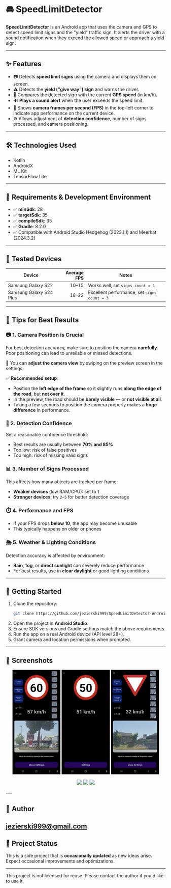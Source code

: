 # 🚘 SpeedLimitDetector

**SpeedLimitDetector** is an Android app that uses the camera and GPS to detect speed limit signs and the "yield" traffic sign. It alerts the driver with a sound notification when they exceed the allowed speed or approach a yield sign.

---

## ✨ Features

- 📷 Detects **speed limit signs** using the camera and displays them on screen.
- ⚠️ Detects the **yield ("give way") sign** and warns the driver.
- 🚗 Compares the detected sign with the current **GPS speed** (in km/h).
- 🔊 **Plays a sound alert** when the user exceeds the speed limit.
- 🎥 Shows **camera frames per second (FPS)** in the top-left corner to indicate app performance on the current device.
- ⚙️ Allows adjustment of **detection confidence**, number of signs processed, and camera positioning.

---

## 🛠️ Technologies Used

- Kotlin  
- AndroidX  
- ML Kit  
- TensorFlow Lite  

---

## 🧰 Requirements & Development Environment

- ✅ **minSdk**: 28  
- ✅ **targetSdk**: 35  
- ✅ **compileSdk**: 35  
- ✅ **Gradle**: 8.2.0  
- ✅ Compatible with Android Studio Hedgehog (2023.1.1) and Meerkat (2024.3.2)

---

## 📱 Tested Devices

| Device                  | Average FPS | Notes                                |
|-------------------------|------------:|--------------------------------------|
| Samsung Galaxy S22      |     10–15   | Works well, set `signs count = 1`    |
| Samsung Galaxy S24 Plus |     18–22   | Excellent performance, set `signs count = 3` |

---

## 📌 Tips for Best Results

### 📷 1. **Camera Position is Crucial**

For best detection accuracy, make sure to position the camera **carefully**. Poor positioning can lead to unreliable or missed detections.

🔧 You can **adjust the camera view** by swiping on the preview screen in the settings.

✅ **Recommended setup**:

* Position the **left edge of the frame** so it slightly runs **along the edge of the road**, but **not over it**.
* In the preview, the road should be **barely visible** — or **not visible at all**.
* Taking a few seconds to position the camera properly makes a **huge difference** in performance.

### 🎯 2. **Detection Confidence**

Set a reasonable confidence threshold:

* Best results are usually between **70% and 85%**
* Too low: risk of false positives
* Too high: risk of missing valid signs

### 📊 3. **Number of Signs Processed**

This affects how many objects are tracked per frame:

* **Weaker devices** (low RAM/CPU): set to `1`
* **Stronger devices**: try `2–5` for better detection coverage

### ⏱️ 4. **Performance and FPS**

* If your FPS drops **below 10**, the app may become unusable
* This typically happens on older or phones

### 🌦️ 5. **Weather & Lighting Conditions**

Detection accuracy is affected by environment:

* **Rain**, **fog**, or **direct sunlight** can severely reduce performance
* For best results, use in **clear daylight** or good lighting conditions

---

## 🚀 Getting Started

1. Clone the repository:
   ```bash
   git clone https://github.com/jezierski999/SpeedLimitDetector-Android-TensorFlow.git
   ```
2. Open the project in **Android Studio**.
3. Ensure SDK versions and Gradle settings match the above requirements.
4. Run the app on a real Android device (API level 28+).
5. Grant camera and location permissions when prompted.

---

## 📸 Screenshots

<p align="center">
  <img src="screenshots/60.png" width="30%">
  <img src="screenshots/50.png" width="30%">
  <img src="screenshots/yld.png" width="30%">
</p>

<p align="center">
  <img src="screenshots/50.gif" width="30%">
  <img src="screenshots/yld.gif" width="30%">
  <img src="screenshots/60.gif" width="30%">
</p>
---

## 👤 Author

jezierski999@gmail.com
---

## 🧪 Project Status

This is a side project that is **occasionally updated** as new ideas arise. Expect occasional improvements and optimizations.

---
This project is not licensed for reuse. Please contact the author if you'd like to use it.


